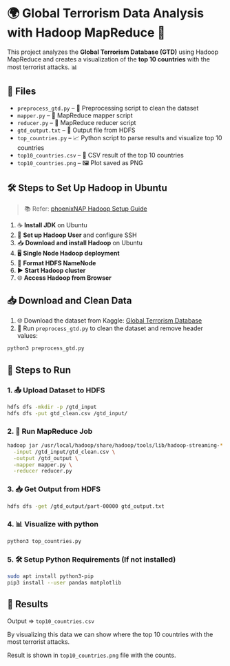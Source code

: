 <!-- # GTD Terrorism Data Analysis with Hadoop MapReduce

This project analyzes the Global Terrorism Database (GTD) using Hadoop MapReduce and visualizes the top 10 countries with the most terrorist attacks.

## Files

- `preprocess_gtd.py` – Preprocessing script
- `mapper.py` – MapReduce mapper script
- `reducer.py` – MapReduce reducer script
- `gtd_output.txt` – Output file from HDFS
- `top_countries.py` – Python script to parse results and visualize top 10 countries
- `top10_countries.csv` – CSV result of the top 10
- `top10_countries.png` – Plot saved as PNG

## Steps to setup Hadoop in Ubuntu

> Refer: [phoenixNAP Hadoop Setup Guide](https://phoenixnap.com/kb/install-hadoop-ubuntu)

1. Install JDK on Ubuntu

2. Setup Hadoop User and configure SSH

3. Download and install Hadoop on Ubuntu

4. Single Node Hadoop deployment

5. Format HDFS NameNode

6. Start Hadoop cluster

7. Access Hadoop from Browser

## Download and clean data

1. Download the dataset from Kaggle: [https://www.kaggle.com/datasets/START-UMD/gtd](https://www.kaggle.com/datasets/START-UMD/gtd)  

2. Run `preprocess_gtd.py` to clean the dataset and remove header values.
```bash
python3 preprocess_gtd.py
```

## Steps to Run

### 1. Upload dataset to HDFS
```bash
hdfs dfs -mkdir -p /gtd_input
hdfs dfs -put gtd_clean.csv /gtd_input/
```
### 2. Run MapReduce Job

```bash
hadoop jar /usr/local/hadoop/share/hadoop/tools/lib/hadoop-streaming-*.jar \
  -input /gtd_input/gtd_clean.csv \
  -output /gtd_output \
  -mapper mapper.py \
  -reducer reducer.py
```
### 3. Get Output from HDFS

```bash
hdfs dfs -get /gtd_output/part-00000 gtd_output.txt
```
### 4. Visualize with python

```bash
python3 top_countries.py
```
### 5. Setup Python Requirements (If not installed)

```bash
sudo apt install python3-pip
pip3 install --user pandas matplotlib
```
## Results

Output -> top10_countries.csv 

By visualizing this data we can show where the top 10 countries with the most terrorist attacks.

Result is shown in top10_countries.png file with the counts.
 -->

# 🌍 Global Terrorism Data Analysis with Hadoop MapReduce 🚀

This project analyzes the **Global Terrorism Database (GTD)** using Hadoop MapReduce and creates a visualization of the **top 10 countries** with the most terrorist attacks. 📊

## 📂 Files

- `preprocess_gtd.py` – 🧹 Preprocessing script to clean the dataset
- `mapper.py` – 🔄 MapReduce mapper script
- `reducer.py` – 🔢 MapReduce reducer script
- `gtd_output.txt` – 📄 Output file from HDFS
- `top_countries.py` – 📈 Python script to parse results and visualize top 10 countries
- `top10_countries.csv` – 📑 CSV result of the top 10 countries
- `top10_countries.png` – 🖼️ Plot saved as PNG

## 🛠️ Steps to Set Up Hadoop in Ubuntu

> 📚 Refer: [phoenixNAP Hadoop Setup Guide](https://phoenixnap.com/kb/install-hadoop-ubuntu)

1. ☕ **Install JDK** on Ubuntu
2. 🔑 **Set up Hadoop User** and configure SSH
3. 📥 **Download and install Hadoop** on Ubuntu
4. 🖥️ **Single Node Hadoop deployment**
5. 💾 **Format HDFS NameNode**
6. ▶️ **Start Hadoop cluster**
7. 🌐 **Access Hadoop from Browser**

## 📥 Download and Clean Data

1. 🌐 Download the dataset from Kaggle: [Global Terrorism Database](https://www.kaggle.com/datasets/START-UMD/gtd)
2. 🧹 Run `preprocess_gtd.py` to clean the dataset and remove header values:

```bash
python3 preprocess_gtd.py 
```

## 🚀 Steps to Run
### 1. 📤 Upload Dataset to HDFS
```bash
hdfs dfs -mkdir -p /gtd_input
hdfs dfs -put gtd_clean.csv /gtd_input/
```
### 2. 🏃 Run MapReduce Job

```bash
hadoop jar /usr/local/hadoop/share/hadoop/tools/lib/hadoop-streaming-*.jar \
  -input /gtd_input/gtd_clean.csv \
  -output /gtd_output \
  -mapper mapper.py \
  -reducer reducer.py
```
### 3. 📥 Get Output from HDFS

```bash
hdfs dfs -get /gtd_output/part-00000 gtd_output.txt
```
### 4. 📊 Visualize with python

```bash
python3 top_countries.py
```
### 5. 🛠️ Setup Python Requirements (If not installed)

```bash
sudo apt install python3-pip
pip3 install --user pandas matplotlib
```
## 🎉 Results

Output => `top10_countries.csv` 

By visualizing this data we can show where the top 10 countries with the most terrorist attacks.

Result is shown in `top10_countries.png` file with the counts.




